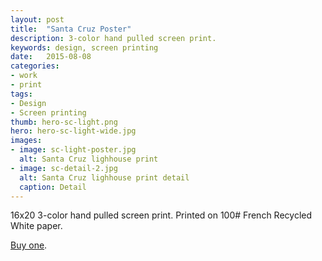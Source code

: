 ```yaml
---
layout: post
title:  "Santa Cruz Poster"
description: 3-color hand pulled screen print.
keywords: design, screen printing
date:   2015-08-08
categories: 
- work
- print
tags:
- Design
- Screen printing
thumb: hero-sc-light.png
hero: hero-sc-light-wide.jpg
images:
- image: sc-light-poster.jpg
  alt: Santa Cruz lighhouse print
- image: sc-detail-2.jpg
  alt: Santa Cruz lighhouse print detail
  caption: Detail
---
```

16x20 3-color hand pulled screen print. Printed on 100# French Recycled White paper.

[Buy one](https://www.etsy.com/listing/450152772/santa-cruz-lighthouse-sunset-screen).
